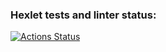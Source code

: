 ### Hexlet tests and linter status:
[![Actions Status](https://github.com/LetnerOk/data-analytics-project-96/workflows/hexlet-check/badge.svg)](https://github.com/LetnerOk/data-analytics-project-96/actions)